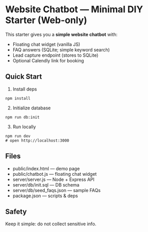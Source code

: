# Website Chatbot — Minimal DIY Starter (Web-only)

This starter gives you a **simple website chatbot** with:
- Floating chat widget (vanilla JS)
- FAQ answers (SQLite; simple keyword search)
- Lead capture endpoint (stores to SQLite)
- Optional Calendly link for booking

## Quick Start

1) Install deps
```
npm install
```

2) Initialize database
```
npm run db:init
```

3) Run locally
```
npm run dev
# open http://localhost:3000
```

## Files
- public/index.html — demo page
- public/chatbot.js — floating chat widget
- server/server.js — Node + Express API
- server/db/init.sql — DB schema
- server/db/seed_faqs.json — sample FAQs
- package.json — scripts & deps

## Safety
Keep it simple: do not collect sensitive info.
